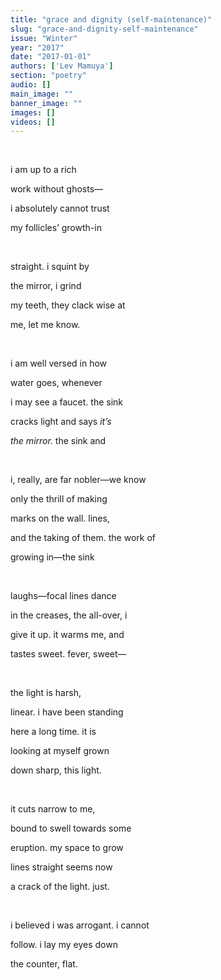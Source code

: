 ```yaml
---
title: "grace and dignity (self-maintenance)"
slug: "grace-and-dignity-self-maintenance"
issue: "Winter"
year: "2017"
date: "2017-01-01"
authors: ['Lev Mamuya']
section: "poetry"
audio: []
main_image: ""
banner_image: ""
images: []
videos: []
---
```

 

 i am up to a rich

 work without ghosts—

 i absolutely cannot trust

 my follicles’ growth-in

  

 straight. i squint by

 the mirror, i grind

 my teeth, they clack wise at

 me, let me know.

  

 i am well versed in how

 water goes, whenever

 i may see a faucet. the sink

 cracks light and says *it’s*

 *the mirror.* the sink and

  

 i, really, are far nobler—we know

 only the thrill of making

 marks on the wall. lines,

 and the taking of them. the work of

 growing in—the sink

  

 laughs—focal lines dance

 in the creases, the all-over, i

 give it up. it warms me, and

 tastes sweet. fever, sweet—

  

 the light is harsh,

 linear. i have been standing

 here a long time. it is

 looking at myself grown

 down sharp, this light.

  

 it cuts narrow to me,

 bound to swell towards some

 eruption. my space to grow

 lines straight seems now

 a crack of the light. just.

  

 i believed i was arrogant. i cannot

 follow. i lay my eyes down

 the counter, flat.

